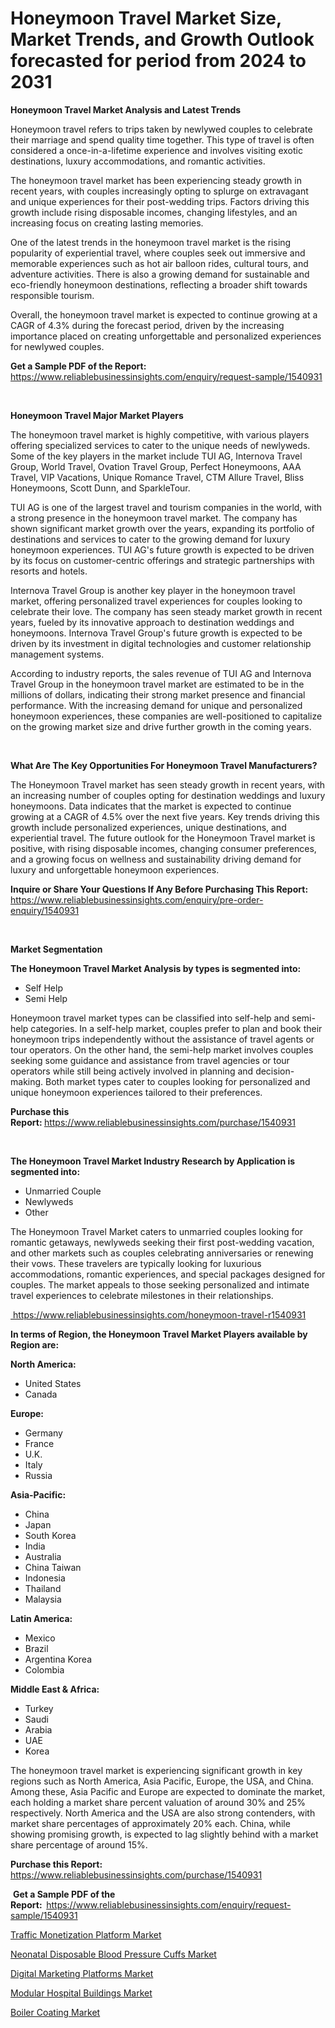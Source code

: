 <p><h1>Honeymoon Travel Market Size, Market Trends, and Growth Outlook forecasted for period from 2024 to 2031</h1></p><p><strong>Honeymoon Travel Market Analysis and Latest Trends</strong></p>
<p><p>Honeymoon travel refers to trips taken by newlywed couples to celebrate their marriage and spend quality time together. This type of travel is often considered a once-in-a-lifetime experience and involves visiting exotic destinations, luxury accommodations, and romantic activities.</p><p>The honeymoon travel market has been experiencing steady growth in recent years, with couples increasingly opting to splurge on extravagant and unique experiences for their post-wedding trips. Factors driving this growth include rising disposable incomes, changing lifestyles, and an increasing focus on creating lasting memories.</p><p>One of the latest trends in the honeymoon travel market is the rising popularity of experiential travel, where couples seek out immersive and memorable experiences such as hot air balloon rides, cultural tours, and adventure activities. There is also a growing demand for sustainable and eco-friendly honeymoon destinations, reflecting a broader shift towards responsible tourism.</p><p>Overall, the honeymoon travel market is expected to continue growing at a CAGR of 4.3% during the forecast period, driven by the increasing importance placed on creating unforgettable and personalized experiences for newlywed couples.</p></p>
<p><strong>Get a Sample PDF of the Report:&nbsp;</strong> <a href="https://www.reliablebusinessinsights.com/enquiry/request-sample/1540931">https://www.reliablebusinessinsights.com/enquiry/request-sample/1540931</a></p>
<p>&nbsp;</p>
<p><strong>Honeymoon Travel Major Market Players</strong></p>
<p><p>The honeymoon travel market is highly competitive, with various players offering specialized services to cater to the unique needs of newlyweds. Some of the key players in the market include TUI AG, Internova Travel Group, World Travel, Ovation Travel Group, Perfect Honeymoons, AAA Travel, VIP Vacations, Unique Romance Travel, CTM Allure Travel, Bliss Honeymoons, Scott Dunn, and SparkleTour.</p><p>TUI AG is one of the largest travel and tourism companies in the world, with a strong presence in the honeymoon travel market. The company has shown significant market growth over the years, expanding its portfolio of destinations and services to cater to the growing demand for luxury honeymoon experiences. TUI AG's future growth is expected to be driven by its focus on customer-centric offerings and strategic partnerships with resorts and hotels.</p><p>Internova Travel Group is another key player in the honeymoon travel market, offering personalized travel experiences for couples looking to celebrate their love. The company has seen steady market growth in recent years, fueled by its innovative approach to destination weddings and honeymoons. Internova Travel Group's future growth is expected to be driven by its investment in digital technologies and customer relationship management systems.</p><p>According to industry reports, the sales revenue of TUI AG and Internova Travel Group in the honeymoon travel market are estimated to be in the millions of dollars, indicating their strong market presence and financial performance. With the increasing demand for unique and personalized honeymoon experiences, these companies are well-positioned to capitalize on the growing market size and drive further growth in the coming years.</p></p>
<p>&nbsp;</p>
<p><strong>What Are The Key Opportunities For Honeymoon Travel Manufacturers?</strong></p>
<p><p>The Honeymoon Travel market has seen steady growth in recent years, with an increasing number of couples opting for destination weddings and luxury honeymoons. Data indicates that the market is expected to continue growing at a CAGR of 4.5% over the next five years. Key trends driving this growth include personalized experiences, unique destinations, and experiential travel. The future outlook for the Honeymoon Travel market is positive, with rising disposable incomes, changing consumer preferences, and a growing focus on wellness and sustainability driving demand for luxury and unforgettable honeymoon experiences.</p></p>
<p><strong>Inquire or Share Your Questions If Any Before Purchasing This Report:</strong> <a href="https://www.reliablebusinessinsights.com/enquiry/pre-order-enquiry/1540931">https://www.reliablebusinessinsights.com/enquiry/pre-order-enquiry/1540931</a></p>
<p>&nbsp;</p>
<p><strong>Market Segmentation</strong></p>
<p><strong>The Honeymoon Travel Market Analysis by types is segmented into:</strong></p>
<p><ul><li>Self Help</li><li>Semi Help</li></ul></p>
<p><p>Honeymoon travel market types can be classified into self-help and semi-help categories. In a self-help market, couples prefer to plan and book their honeymoon trips independently without the assistance of travel agents or tour operators. On the other hand, the semi-help market involves couples seeking some guidance and assistance from travel agencies or tour operators while still being actively involved in planning and decision-making. Both market types cater to couples looking for personalized and unique honeymoon experiences tailored to their preferences.</p></p>
<p><strong>Purchase this Report:&nbsp;</strong><a href="https://www.reliablebusinessinsights.com/purchase/1540931">https://www.reliablebusinessinsights.com/purchase/1540931</a></p>
<p>&nbsp;</p>
<p><strong>The Honeymoon Travel Market Industry Research by Application is segmented into:</strong></p>
<p><ul><li>Unmarried Couple</li><li>Newlyweds</li><li>Other</li></ul></p>
<p><p>The Honeymoon Travel Market caters to unmarried couples looking for romantic getaways, newlyweds seeking their first post-wedding vacation, and other markets such as couples celebrating anniversaries or renewing their vows. These travelers are typically looking for luxurious accommodations, romantic experiences, and special packages designed for couples. The market appeals to those seeking personalized and intimate travel experiences to celebrate milestones in their relationships.</p></p>
<p><a href="https://www.reliablebusinessinsights.com/honeymoon-travel-r1540931">&nbsp;https://www.reliablebusinessinsights.com/honeymoon-travel-r1540931</a></p>
<p><strong>In terms of Region, the Honeymoon Travel Market Players available by Region are:</strong></p>
<p>
    <p> <strong> North America: </strong>
        <ul>
            <li>United States</li>
            <li>Canada</li>
        </ul>
        </p> 
    <p> <strong> Europe: </strong>
        <ul>
            <li>Germany</li>
            <li>France</li>
            <li>U.K.</li>
            <li>Italy</li>
            <li>Russia</li>
        </ul>
        </p> 
    <p> <strong> Asia-Pacific: </strong>
        <ul>
            <li>China</li>
            <li>Japan</li>
            <li>South Korea</li>
            <li>India</li>
            <li>Australia</li>
            <li>China Taiwan</li>
            <li>Indonesia</li>
            <li>Thailand</li>
            <li>Malaysia</li>
        </ul>
        </p> 
    <p> <strong> Latin America: </strong>
        <ul>
            <li>Mexico</li>
            <li>Brazil</li>
            <li>Argentina Korea</li>
            <li>Colombia</li>
        </ul>
        </p> 
    <p> <strong> Middle East & Africa: </strong>
        <ul>
            <li>Turkey</li>
            <li>Saudi</li>
            <li>Arabia</li>
            <li>UAE</li>
            <li>Korea</li>
        </ul>
    </p>
    </p>
<p><p>The honeymoon travel market is experiencing significant growth in key regions such as North America, Asia Pacific, Europe, the USA, and China. Among these, Asia Pacific and Europe are expected to dominate the market, each holding a market share percent valuation of around 30% and 25% respectively. North America and the USA are also strong contenders, with market share percentages of approximately 20% each. China, while showing promising growth, is expected to lag slightly behind with a market share percentage of around 15%.</p></p>
<p><strong>Purchase this Report: </strong><a href="https://www.reliablebusinessinsights.com/purchase/1540931">https://www.reliablebusinessinsights.com/purchase/1540931</a></p>
<p>&nbsp;<strong>Get a Sample PDF of the Report:&nbsp;&nbsp;</strong><a href="https://www.reliablebusinessinsights.com/enquiry/request-sample/1540931">https://www.reliablebusinessinsights.com/enquiry/request-sample/1540931</a></p>
<p><strong></strong></p>
<p><p><a href="https://github.com/seamusocallaghan/Market-Research-Report-List-1/blob/main/traffic-monetization-platform-market.md">Traffic Monetization Platform Market</a></p><p><a href="https://www.linkedin.com/pulse/in-depth-analysis-global-neonatal-disposable-blood-pressure-p6itc">Neonatal Disposable Blood Pressure Cuffs Market</a></p><p><a href="https://github.com/sydneyHaley871/Market-Research-Report-List-1/blob/main/digital-marketing-platforms-market.md">Digital Marketing Platforms Market</a></p><p><a href="https://medium.com/@amelia.martin5698/modular-hospital-buildings-market-emerging-trends-and-future-prospects-for-period-from-2024-to-2031-0d7b7466d098">Modular Hospital Buildings Market</a></p><p><a href="https://medium.com/@stephen.russell7684/global-boiler-coating-industry-research-report-competitive-landscape-market-size-regional-status-e3f39714d29b">Boiler Coating Market</a></p></p>